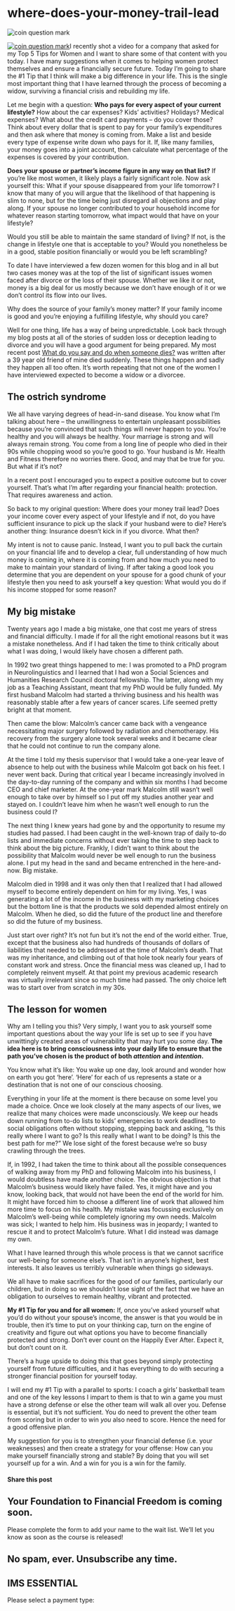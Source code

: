 # where-does-your-money-trail-lead
![coin question mark](https://yourfinanciallaunchpad.com/wp-content/uploads/elementor/thumbs/coin-question-mark-qdc6crp5rpm0nhkoedao3cjvtinp6cfqlffsh68byg.jpg "coin-question-mark.jpg")

[![coin question mark](http://yflmainprod.wpengine.com/wp-content/uploads/2013/03/coin-question-mark_thumb.jpg "coin question mark")](attachments/coin-question-mark.jpg)I recently shot a video for a company that asked for my Top 5 Tips for Women and I want to share some of that content with you today. I have many suggestions when it comes to helping women protect themselves and ensure a financially secure future. Today I’m going to share the #1 Tip that I think will make a big difference in your life. This is the single most important thing that I have learned through the process of becoming a widow, surviving a financial crisis and rebuilding my life.

Let me begin with a question: **Who pays for every aspect of your current lifestyle?** How about the car expenses? Kids’ activities? Holidays? Medical expenses? What about the credit card payments – do you cover those? Think about every dollar that is spent to pay for your family’s expenditures and then ask where that money is coming from. Make a list and beside every type of expense write down who pays for it. If, like many families, your money goes into a joint account, then calculate what percentage of the expenses is covered by your contribution.

**Does your spouse or partner’s income figure in any way on that list?** If you’re like most women, it likely plays a fairly significant role. Now ask yourself this: What if your spouse disappeared from your life tomorrow? I know that many of you will argue that the likelihood of that happening is slim to none, but for the time being just disregard all objections and play along. If your spouse no longer contributed to your household income for whatever reason starting tomorrow, what impact would that have on your lifestyle?

Would you still be able to maintain the same standard of living? If not, is the change in lifestyle one that is acceptable to you? Would you nonetheless be in a good, stable position financially or would you be left scrambling?

To date I have interviewed a few dozen women for this blog and in all but two cases money was at the top of the list of significant issues women faced after divorce or the loss of their spouse. Whether we like it or not, money is a big deal for us mostly because we don’t have enough of it or we don’t control its flow into our lives.

Why does the source of your family’s money matter? If your family income is good and you’re enjoying a fulfilling lifestyle, why should you care?

Well for one thing, life has a way of being unpredictable. Look back through my blog posts at all of the stories of sudden loss or deception leading to divorce and you will have a good argument for being prepared. My most recent post [What do you say and do when someone dies?](https://yflmainprod.wpengine.com/2013/03/what-do-you-say-and-do-when-someone-dies/) was written after a 39 year old friend of mine died suddenly. These things happen and sadly they happen all too often. It’s worth repeating that not one of the women I have interviewed expected to become a widow or a divorcee.

## The ostrich syndrome

We all have varying degrees of head-in-sand disease. You know what I’m talking about here – the unwillingness to entertain unpleasant possibilities because you’re convinced that such things will never happen to you. You’re healthy and you will always be healthy. Your marriage is strong and will always remain strong. You come from a long line of people who died in their 90s while chopping wood so you’re good to go. Your husband is Mr. Health and Fitness therefore no worries there. Good, and may that be true for you. But what if it’s not?

In a recent post I encouraged you to expect a positive outcome but to cover yourself. That’s what I’m after regarding your financial health: protection. That requires awareness and action.

So back to my original question: Where does your money trail lead? Does your income cover every aspect of your lifestyle and if not, do you have sufficient insurance to pick up the slack if your husband were to die? Here’s another thing: Insurance doesn’t kick in if you divorce. What then?

My intent is not to cause panic. Instead, I want you to pull back the curtain on your financial life and to develop a clear, full understanding of how much money is coming in, where it is coming from and how much you need to make to maintain your standard of living. If after taking a good look you determine that you are dependent on your spouse for a good chunk of your lifestyle then you need to ask yourself a key question: What would you do if his income stopped for some reason?

## My big mistake

Twenty years ago I made a big mistake, one that cost me years of stress and financial difficulty. I made if for all the right emotional reasons but it was a mistake nonetheless. And if I had taken the time to think critically about what I was doing, I would likely have chosen a different path.

In 1992 two great things happened to me: I was promoted to a PhD program in Neurolinguistics and I learned that I had won a Social Sciences and Humanities Research Council doctoral fellowship. The latter, along with my job as a Teaching Assistant, meant that my PhD would be fully funded. My first husband Malcolm had started a thriving business and his health was reasonably stable after a few years of cancer scares. Life seemed pretty bright at that moment.

Then came the blow: Malcolm’s cancer came back with a vengeance necessitating major surgery followed by radiation and chemotherapy. His recovery from the surgery alone took several weeks and it became clear that he could not continue to run the company alone.

At the time I told my thesis supervisor that I would take a one-year leave of absence to help out with the business while Malcolm got back on his feet. I never went back. During that critical year I became increasingly involved in the day-to-day running of the company and within six months I had become CEO and chief marketer. At the one-year mark Malcolm still wasn’t well enough to take over by himself so I put off my studies another year and stayed on. I couldn’t leave him when he wasn’t well enough to run the business could I?

The next thing I knew years had gone by and the opportunity to resume my studies had passed. I had been caught in the well-known trap of daily to-do lists and immediate concerns without ever taking the time to step back to think about the big picture. Frankly, I didn’t want to think about the possibility that Malcolm would never be well enough to run the business alone. I put my head in the sand and became entrenched in the here-and-now. Big mistake.

Malcolm died in 1998 and it was only then that I realized that I had allowed myself to become entirely dependent on him for my living. Yes, I was generating a lot of the income in the business with my marketing choices but the bottom line is that the products we sold depended almost entirely on Malcolm. When he died, so did the future of the product line and therefore so did the future of my business.

Just start over right? It’s not fun but it’s not the end of the world either. True, except that the business also had hundreds of thousands of dollars of liabilities that needed to be addressed at the time of Malcolm’s death. That was my inheritance, and climbing out of that hole took nearly four years of constant work and stress. Once the financial mess was cleaned up, I had to completely reinvent myself. At that point my previous academic research was virtually irrelevant since so much time had passed. The only choice left was to start over from scratch in my 30s.

## The lesson for women

Why am I telling you this? Very simply, I want you to ask yourself some important questions about the way your life is set up to see if you have unwittingly created areas of vulnerability that may hurt you some day. **The idea here is to bring consciousness into your daily life to ensure that the path you’ve chosen is the product of both *attention* and *intention*.**

You know what it’s like: You wake up one day, look around and wonder how on earth you got ‘here’. ‘Here’ for each of us represents a state or a destination that is not one of our conscious choosing.

Everything in your life at the moment is there because on some level you made a choice. Once we look closely at the many aspects of our lives, we realize that many choices were made unconsciously. We keep our heads down running from to-do lists to kids’ emergencies to work deadlines to social obligations often without stopping, stepping back and asking, “Is this really where I want to go? Is this really what I want to be doing? Is this the best path for me?” We lose sight of the forest because we’re so busy crawling through the trees.

If, in 1992, I had taken the time to think about all the possible consequences of walking away from my PhD and following Malcolm into his business, I would doubtless have made another choice. The obvious objection is that Malcolm’s business would likely have failed. Yes, it might have and you know, looking back, that would not have been the end of the world for him. It might have forced him to choose a different line of work that allowed him more time to focus on his health. My mistake was focussing exclusively on Malcolm’s well-being while completely ignoring my own needs. Malcolm was sick; I wanted to help him. His business was in jeopardy; I wanted to rescue it and to protect Malcolm’s future. What I did instead was damage my own.

What I have learned through this whole process is that we cannot sacrifice our well-being for someone else’s. That isn’t in anyone’s highest, best interests. It also leaves us terribly vulnerable when things go sideways.

We all have to make sacrifices for the good of our families, particularly our children, but in doing so we shouldn’t lose sight of the fact that we have an obligation to ourselves to remain healthy, vibrant and protected.

**My #1 Tip for you and for all women:** If, once you’ve asked yourself what you’d do without your spouse’s income, the answer is that you would be in trouble, then it’s time to put on your thinking cap, turn on the engine of creativity and figure out what options you have to become financially protected and strong. Don’t ever count on the Happily Ever After. Expect it, but don’t count on it.

There’s a huge upside to doing this that goes beyond simply protecting yourself from future difficulties, and it has everything to do with securing a stronger financial position for yourself today.

I will end my #1 Tip with a parallel to sports: I coach a girls’ basketball team and one of the key lessons I impart to them is that to win a game you must have a strong defense or else the other team will walk all over you. Defense is essential, but it’s not sufficient. You do need to prevent the other team from scoring but in order to win *you* also need to score. Hence the need for a good offensive plan.

My suggestion for you is to strengthen your financial defense (i.e. your weaknesses) and then create a strategy for your offense: How can you make yourself financially strong and stable? By doing that you will set yourself up for a win. And a win for you is a win for the family.

#### Share this post

## Your Foundation to Financial Freedom is coming soon.

Please complete the form to add your name to the wait list. We’ll let you know as soon as the course is released!

## No spam, ever. Unsubscribe any time.

## IMS ESSENTIAL

Please select a payment type: